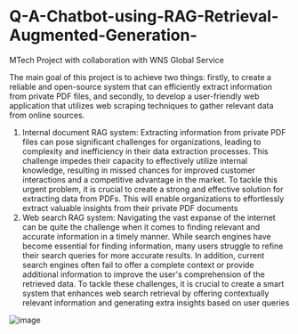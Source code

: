 # Q-A-Chatbot-using-RAG-Retrieval-Augmented-Generation-
MTech Project with collaboration with WNS Global Service

The main goal of this project is to achieve two things: firstly, to create a reliable and open-source system that can efficiently extract information from private PDF files, and secondly, to develop a user-friendly web application that utilizes web scraping techniques to gather relevant data from online sources. 


1. Internal document RAG system: Extracting information from private PDF files can pose significant 
challenges for organizations, leading to complexity and inefficiency in their data extraction processes. 
This challenge impedes their capacity to effectively utilize internal knowledge, resulting in missed 
chances for improved customer interactions and a competitive advantage in the market. To tackle this 
urgent problem, it is crucial to create a strong and effective solution for extracting data from PDFs. 
This will enable organizations to effortlessly extract valuable insights from their private PDF 
documents
2. Web search RAG system: Navigating the vast expanse of the internet can be quite the challenge when 
it comes to finding relevant and accurate information in a timely manner. While search engines have 
become essential for finding information, many users struggle to refine their search queries for more 
accurate results. In addition, current search engines often fail to offer a complete context or provide 
additional information to improve the user's comprehension of the retrieved data. To tackle these 
challenges, it is crucial to create a smart system that enhances web search retrieval by offering 
contextually relevant information and generating extra insights based on user queries

![image](https://github.com/vidiptvashist/Q-A-Chatbot-using-RAG-Retrieval-Augmented-Generation-/assets/86826802/3543b5ea-3ef5-4fcf-a225-69cccfd61daf)


